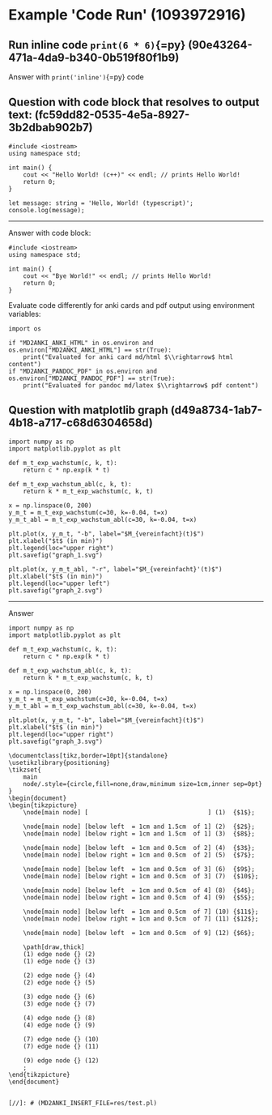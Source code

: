 # Example 'Code Run' (1093972916)

## Run inline code `print(6 * 6)`{=py} (90e43264-471a-4da9-b340-0b519f80f1b9)

Answer with `print('inline')`{=py} code

## Question with code block that resolves to output text: (fc59dd82-0535-4e5a-8927-3b2dbab902b7)

```{=cpp}
#include <iostream>
using namespace std;

int main() {
	cout << "Hello World! (c++)" << endl; // prints Hello World!
	return 0;
}
```

```{=ts}
let message: string = 'Hello, World! (typescript)';
console.log(message);
```

---

Answer with code block:

```{=cpp}
#include <iostream>
using namespace std;

int main() {
	cout << "Bye World!" << endl; // prints Hello World!
	return 0;
}
```

Evaluate code differently for anki cards and pdf output using environment variables:

```{=py}
import os

if "MD2ANKI_ANKI_HTML" in os.environ and os.environ["MD2ANKI_ANKI_HTML"] == str(True):
    print("Evaluated for anki card md/html $\\rightarrow$ html content")
if "MD2ANKI_PANDOC_PDF" in os.environ and os.environ["MD2ANKI_PANDOC_PDF"] == str(True):
    print("Evaluated for pandoc md/latex $\\rightarrow$ pdf content")
```

## Question with matplotlib graph (d49a8734-1ab7-4b18-a717-c68d6304658d)

```{=py}
import numpy as np
import matplotlib.pyplot as plt

def m_t_exp_wachstum(c, k, t):
    return c * np.exp(k * t)

def m_t_exp_wachstum_abl(c, k, t):
    return k * m_t_exp_wachstum(c, k, t)

x = np.linspace(0, 200)
y_m_t = m_t_exp_wachstum(c=30, k=-0.04, t=x)
y_m_t_abl = m_t_exp_wachstum_abl(c=30, k=-0.04, t=x)

plt.plot(x, y_m_t, "-b", label="$M_{vereinfacht}(t)$")
plt.xlabel("$t$ (in min)")
plt.legend(loc="upper right")
plt.savefig("graph_1.svg")

plt.plot(x, y_m_t_abl, "-r", label="$M_{vereinfacht}'(t)$")
plt.xlabel("$t$ (in min)")
plt.legend(loc="upper left")
plt.savefig("graph_2.svg")
```

---

Answer

```{=py}
import numpy as np
import matplotlib.pyplot as plt

def m_t_exp_wachstum(c, k, t):
    return c * np.exp(k * t)

def m_t_exp_wachstum_abl(c, k, t):
    return k * m_t_exp_wachstum(c, k, t)

x = np.linspace(0, 200)
y_m_t = m_t_exp_wachstum(c=30, k=-0.04, t=x)
y_m_t_abl = m_t_exp_wachstum_abl(c=30, k=-0.04, t=x)

plt.plot(x, y_m_t, "-b", label="$M_{vereinfacht}(t)$")
plt.xlabel("$t$ (in min)")
plt.legend(loc="upper right")
plt.savefig("graph_3.svg")
```

```{=latex}
\documentclass[tikz,border=10pt]{standalone}
\usetikzlibrary{positioning}
\tikzset{
    main
    node/.style={circle,fill=none,draw,minimum size=1cm,inner sep=0pt}
}
\begin{document}
\begin{tikzpicture}
    \node[main node] [                                 ] (1)  {$1$};

    \node[main node] [below left  = 1cm and 1.5cm  of 1] (2)  {$2$};
    \node[main node] [below right = 1cm and 1.5cm  of 1] (3)  {$8$};

    \node[main node] [below left  = 1cm and 0.5cm  of 2] (4)  {$3$};
    \node[main node] [below right = 1cm and 0.5cm  of 2] (5)  {$7$};

    \node[main node] [below left  = 1cm and 0.5cm  of 3] (6)  {$9$};
    \node[main node] [below right = 1cm and 0.5cm  of 3] (7)  {$10$};

    \node[main node] [below left  = 1cm and 0.5cm  of 4] (8)  {$4$};
    \node[main node] [below right = 1cm and 0.5cm  of 4] (9)  {$5$};

    \node[main node] [below left  = 1cm and 0.5cm  of 7] (10) {$11$};
    \node[main node] [below right = 1cm and 0.5cm  of 7] (11) {$12$};

    \node[main node] [below left  = 1cm and 0.5cm  of 9] (12) {$6$};

    \path[draw,thick]
    (1) edge node {} (2)
    (1) edge node {} (3)

    (2) edge node {} (4)
    (2) edge node {} (5)

    (3) edge node {} (6)
    (3) edge node {} (7)

    (4) edge node {} (8)
    (4) edge node {} (9)

    (7) edge node {} (10)
    (7) edge node {} (11)

    (9) edge node {} (12)
    ;
\end{tikzpicture}
\end{document}
```

```{=pl}

[//]: # (MD2ANKI_INSERT_FILE=res/test.pl)

```
